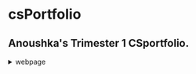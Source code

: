 
# csPortfolio
## Anoushka's Trimester 1 CSportfolio.
<details>
<summary> webpage </summary>
<br>
<webpage>
* [WebPage](https://sunkuma.github.io/WebPage/bigSur/)
#### reflection 
- even though I had never had any expiernce in CSS or HTML, it was still a great experience to be able to work with these languages, which ended up not being that difficult to grasp either. Coding in the language wasn't the most difficult part, but getting an idea was not easy, which made it more difficult on how to display random material around that idea.  
 
 
<details>
<summary> Lightning </summary>
<br>
<Lightning>
* [Lighthing](https://sunkuma.github.io/lightning2/)
#### reflection 
- Initially lightning was one of the more difficult labs for me, and I had struggled to figure out the logic and purpose behind what each variable and methid would be utilized for. Since it was the project I struggled the most with, it was also the most rewarding once the code finally ran correctly.  

* [Lightning JS](https://sunkuma.github.io/lightning2/LightningJavaScript/index.html)
#### reflection
-  Lightning JS was pretty straightforward due to the sheet that had the "conversions" between the two languages. However,  trying to translate the code was different than expected since (for me anyways) my lightning in Java and JS looked significantly different

* [Dice](https://sunkuma.github.io/dice3/)
#### reflection 
- This lab was pretty straightforward after experimenting with how the logic of the code functioned in order for the right amount of dots to show up based on the corresponding number; From that point on, my objective went from making it work to making it creative, unique, etc. 

* [Chemotaxis](https://sunkuma.github.io/chemotaxis4/)
#### reflection 
- Chemotaxis was also an interesting lab, but I also struggled very much to get the correct movement of the objects to follow the cursor. Chemotaxis wasn't bad in terms of creating multiple objects since we had just done the dice lab, but trying to make the movement of the objects smoother was also another struggle .  

* [Starfield](https://sunkuma.github.io/starfield5/)
#### reflection 
- Starfield was probably my favorite project out of all of the ones from trimester one; I invested a lot of time into trying to figure out how to code a creative visual while also preserving the main purpose of the lab. It was challenging, but fun to combine math concepts like trig with other aspects such as MouseX/MouseY, 3D speaces, and adobe kuler to create my final version of starfield. 


```Java
class NormalParticle implements Particle {
//your code here
 double x; 
 double y; 
 double z;
 double speed; 
 double angle;
 
 NormalParticle(){
  x = width/2;
  y = width/2; 
  z=  0;
  speed = (double)(Math.random()*8);
  angle = (Math.random()*Math.PI*2); 

  } 
     void move() {
 
    x += Math.cos(angle)*speed;
    y += Math.sin(angle)*speed; 
    z += 1;
    rotateX(mouseY*.01);
    rotateY(mouseX*.01);
    rotateZ(PI/4);
    angle -= PI/240; 
    
  }
    void move2() {
    x += Math.cos(angle)*speed;
    y += Math.sin(angle)*speed; 
    z += x*x+y*y;
   rotateX(mouseY*.01);
   rotateY(mouseX*.01);
   rotateZ(PI*2);
   angle += PI/120; 
  }
   void show() {
     if (speed >= 0 && speed <= 1.6) {
    noStroke();
    fill(237, 179, 255);
    ellipse((int)(x), (int)(y), 7, 7);
    } else if (speed > 1.6 && speed <= 3.2) {
    noStroke();
    fill(209, 145, 232);
    ellipse((int)(x), (int)(y), 7, 7);
    } 
  }
}

```

### Additonal Questions 

